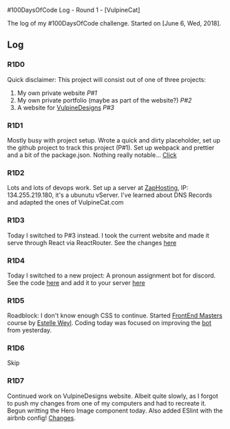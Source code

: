 #100DaysOfCode Log - Round 1 - [VulpineCat]

The log of my #100DaysOfCode challenge. Started on [June 6, Wed, 2018].

## Log

### R1D0
Quick disclaimer: This project will consist out of one of three projects:
1) My own private website *P#1*
2) My own private portfolio (maybe as part of the website?) *P#2*
3) A website for [VulpineDesigns](https://vulpinedesigns.co.uk/) *P#3*

### R1D1
Mostly busy with project setup. Wrote a quick and dirty placeholder, set up the github project to track this project (P#1). Set up webpack and prettier and a bit of the package.json. Nothing really notable... [Click](https://github.com/VulpineCat/vulpinecat-website)

### R1D2
Lots and lots of devops work. Set up a server at [ZapHosting](https://zap-hosting.com), IP: 134.255.219.180, it's a ubunutu vServer. I've learned about DNS Records and adapted the ones of VulpineCat.com

### R1D3
Today I switched to P#3 instead. I took the current website and made it serve through React via ReactRouter. See the changes [here](https://tinyurl.com/y8dem4ca)

### R1D4
Today I switched to a new project: A pronoun assignment bot for discord. See the code [here](https://github.com/VulpineCat/pronoun-discord-bot) and add it to your server [here](https://discordapp.com/api/oauth2/authorize?client_id=455003833223872512&permissions=268435456&scope=bot) 

### R1D5
Roadblock: I don't know enough CSS to continue. Started [FrontEnd Masters](https://frontendmasters.com/) course by [Estelle Weyl](https://twitter.com/estellevw). Coding today was focused on improving the [bot](https://github.com/VulpineCat/pronoun-discord-bot) from yesterday.

### R1D6
Skip

### R1D7
Continued work on VulpineDesigns website. Albeit quite slowly, as I forgot to push my changes from one of my computers and had to recreate it. Begun writting the Hero Image component today.  Also added ESlint with the airbnb config! [Changes](https://gitlab.vulpinedesigns.co.uk/s0ph0s/vdu-website/commit/abb3349a2692416e6980b82a66dde4305c7d75e8). 

